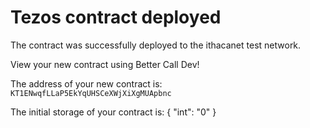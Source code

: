 # Tezos contract deployed

The contract was successfully deployed to the ithacanet test network.

View your new contract using Better Call Dev!

The address of your new contract is: `KT1ENwqfLLaP5EkYqUHSCeXWjXiXgMUApbnc`

The initial storage of your contract is:
{ "int": "0" }
